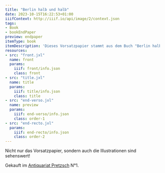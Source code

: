 ```yaml
---
title: "Berlin halb und halb"
date: 2023-10-15T16:22:53+01:00
iiifContext: http://iiif.io/api/image/2/context.json
tags:
- Book
- bookEndPaper
preview: endpaper
itemType: book
itemDescription: 'Dieses Vorsatzpapier stammt aus dem Buch "Berlin halb und halb" von Werner Kruse und Hans Rauschning, erschienen 1959 bei Lothar Blanvalet Verlag, Berlin. <a class="worldcat" href="https://search.worldcat.org/de/title/250786300">&nbsp;</a>'
resources:
- src: "front.jxl"
  name: front
  params:
    iiif: front/info.json
    class: front
- src: "title.jxl"
  name: title
  params:
    iiif: title/info.json
    class: title
- src: "end-verso.jxl"
  name: preview
  params:
    iiif: end-verso/info.json
    class: order-1
- src: "end-recto.jxl"
  params:
    iiif: end-recto/info.json
    class: order-2
---
```


Nicht nur das Vorsatzpapier, sondern auch die Illustrationen sind sehenswert!

<!--more-->
<div class="source">
Gekauft im <a target="_blank" href="https://antiquariat-pretzsch.de/">Antiquariat Pretzsch</a> N°1.
</div>
